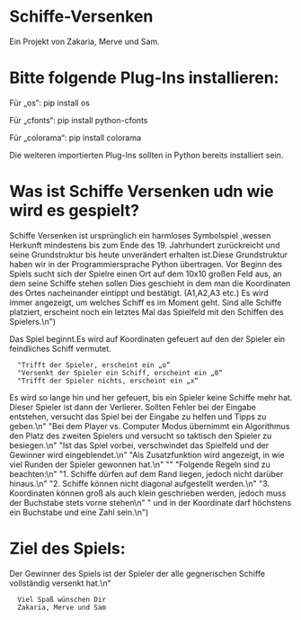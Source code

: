 
# Schiffe-Versenken
Ein Projekt von Zakaria, Merve und Sam.

# Bitte folgende Plug-Ins installieren:

Für „os“: pip install os

Für „cfonts“: pip install python-cfonts

Für „colorama“: pip install colorama 

Die weiteren importierten Plug-Ins sollten in Python bereits installiert sein.

# Was ist Schiffe Versenken udn wie wird es gespielt?
Schiffe Versenken ist ursprünglich ein harmloses Symbolspiel ,wessen Herkunft mindestens bis zum Ende des 19. Jahrhundert zurückreicht und seine Grundstruktur bis heute unverändert erhalten ist.Diese Grundstruktur haben wir in der Programmiersprache Python übertragen.
Vor Beginn des Spiels sucht sich der Spielre einen Ort auf dem 10x10 großen Feld aus, an dem seine Schiffe stehen sollen
Dies geschieht in dem man die Koordinaten des Ortes nacheinander eintippt und bestätigt. (A1,A2,A3 etc.)
Es wird immer angezeigt, um welches Schiff es im Moment geht. Sind alle Schiffe platziert,
erscheint noch ein letztes Mal das Spielfeld mit den Schiffen des Spielers.\n")

Das Spiel beginnt.Es wird auf Koordinaten gefeuert auf den der Spieler ein feindliches Schiff vermutet.
      
      "Trifft der Spieler, erscheint ein „o“
      "Versenkt der Spieler ein Schiff, erscheint ein „0“
      "Trifft der Spieler nichts, erscheint ein „x“ 

Es wird so lange hin und her gefeuert, bis ein Spieler keine Schiffe mehr hat. Dieser Spieler ist dann der Verlierer.
Sollten Fehler bei der Eingabe entstehen, versucht das Spiel bei der Eingabe zu helfen und Tipps zu geben.\n"
      "Bei dem Player vs. Computer Modus übernimmt ein Algorithmus den Platz des zweiten Spielers und versucht so taktisch den Spieler zu besiegen.\n"
      "Ist das Spiel vorbei, verschwindet das Spielfeld und der Gewinner wird eingeblendet.\n"
      "Als Zusatzfunktion wird angezeigt, in wie viel Runden der Spieler gewonnen hat.\n"
      ""
      "Folgende Regeln sind zu beachten:\n"
      "1.    Schiffe dürfen auf dem Rand liegen, jedoch nicht darüber hinaus.\n"
      "2.    Schiffe können nicht diagonal aufgestellt werden.\n"
      "3.    Koordinaten können groß als auch klein geschrieben werden, jedoch muss der Buchstabe stets vorne stehen\n"
      "     und in der Koordinate darf höchstens ein Buchstabe und eine Zahl sein.\n")

# Ziel des Spiels:
 Der Gewinner des Spiels ist der Spieler der alle gegnerischen Schiffe vollständig versenkt hat.\n"
    
      Viel Spaß wünschen Dir
      Zakaria, Merve und Sam
